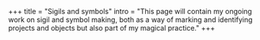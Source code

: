 +++
title = "Sigils and symbols"
intro = "This page will contain my ongoing work on sigil and symbol making, both as a way of marking and identifying projects and objects but also part of my magical practice."
+++
